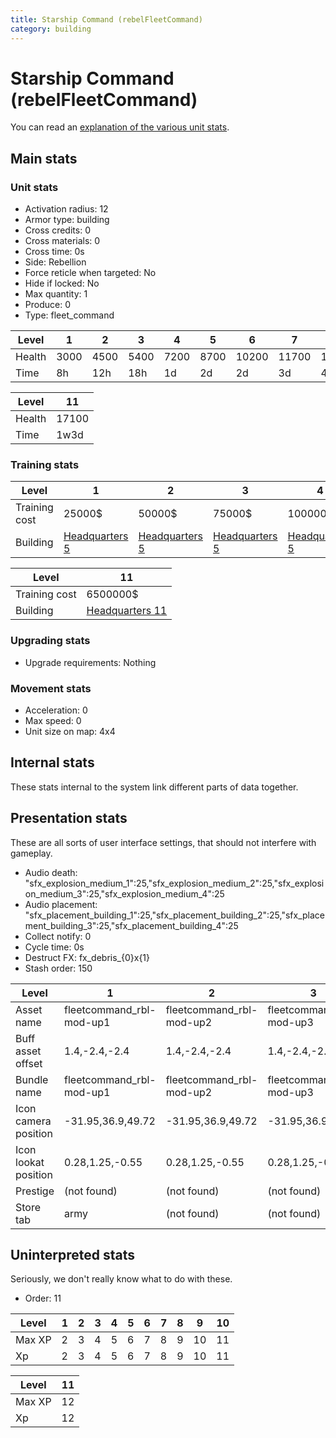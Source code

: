 ```yaml
---
title: Starship Command (rebelFleetCommand)
category: building
---
```


# Starship Command (rebelFleetCommand)

You can read an [explanation  of the various unit stats](unitexplained.md).

## Main stats

### Unit stats

  * Activation radius: 12
  * Armor type: building
  * Cross credits: 0
  * Cross materials: 0
  * Cross time: 0s
  * Side: Rebellion
  * Force reticle when targeted: No
  * Hide if locked: No
  * Max quantity: 1
  * Produce: 0
  * Type: fleet_command

|Level |1   |2   |3   |4   |5   |6    |7    |8    |9    |10   |
|------|----|----|----|----|----|-----|-----|-----|-----|-----|
|Health|3000|4500|5400|7200|8700|10200|11700|13200|14700|16200|
|Time  |8h  |12h |18h |1d  |2d  |2d   |3d   |4d   |1w   |1w5d |


|Level |11   |
|------|-----|
|Health|17100|
|Time  |1w3d |


### Training stats

|Level        |1                             |2                             |3                             |4                             |5                             |6                             |7                             |8                             |9                             |10                             |
|-------------|------------------------------|------------------------------|------------------------------|------------------------------|------------------------------|------------------------------|------------------------------|------------------------------|------------------------------|-------------------------------|
|Training cost|25000$                        |50000$                        |75000$                        |100000$                       |150000$                       |250000$                       |350000$                       |750000$                       |3000000$                      |5000000$                       |
|Building     |[Headquarters 5](rebelHQ.html)|[Headquarters 5](rebelHQ.html)|[Headquarters 5](rebelHQ.html)|[Headquarters 5](rebelHQ.html)|[Headquarters 5](rebelHQ.html)|[Headquarters 6](rebelHQ.html)|[Headquarters 7](rebelHQ.html)|[Headquarters 8](rebelHQ.html)|[Headquarters 9](rebelHQ.html)|[Headquarters 10](rebelHQ.html)|


|Level        |11                             |
|-------------|-------------------------------|
|Training cost|6500000$                       |
|Building     |[Headquarters 11](rebelHQ.html)|


### Upgrading stats

  * Upgrade requirements: Nothing

### Movement stats

  * Acceleration: 0
  * Max speed: 0
  * Unit size on map: 4x4

## Internal stats

These stats internal to the system link different parts of data together.


## Presentation stats

These are all sorts of user interface settings, that should not interfere with gameplay.

  * Audio death: "sfx_explosion_medium_1":25,"sfx_explosion_medium_2":25,"sfx_explosion_medium_3":25,"sfx_explosion_medium_4":25
  * Audio placement: "sfx_placement_building_1":25,"sfx_placement_building_2":25,"sfx_placement_building_3":25,"sfx_placement_building_4":25
  * Collect notify: 0
  * Cycle time: 0s
  * Destruct FX: fx_debris_{0}x{1}
  * Stash order: 150

|Level               |1                       |2                       |3                       |4                       |5                       |6                       |7-10                    |11                       |
|--------------------|------------------------|------------------------|------------------------|------------------------|------------------------|------------------------|------------------------|-------------------------|
|Asset name          |fleetcommand_rbl-mod-up1|fleetcommand_rbl-mod-up2|fleetcommand_rbl-mod-up3|fleetcommand_rbl-mod-up4|fleetcommand_rbl-mod-up5|fleetcommand_rbl-mod-up6|fleetcommand_rbl-mod-up7|fleetcommand_rbl-mod-up11|
|Buff asset offset   |1.4,-2.4,-2.4           |1.4,-2.4,-2.4           |1.4,-2.4,-2.4           |1.4,-2.4,-2.4           |0.8, -1.6, -4.6         |-1.4,-2.8,-4.6          |-1,-2.8,-4.6            |-1,-2.8,-4.6             |
|Bundle name         |fleetcommand_rbl-mod-up1|fleetcommand_rbl-mod-up2|fleetcommand_rbl-mod-up3|fleetcommand_rbl-mod-up4|fleetcommand_rbl-mod-up5|fleetcommand_rbl-mod-up6|fleetcommand_rbl-mod-up7|fleetcommand_rbl-mod-up11|
|Icon camera position|-31.95,36.9,49.72       |-31.95,36.9,49.72       |-31.95,36.9,49.72       |-31.95,36.9,49.72       |-31.95,36.9,49.72       |-31.95,36.9,49.72       |-33.84,39.5,53.57       |-33.84,39.5,53.57        |
|Icon lookat position|0.28,1.25,-0.55         |0.28,1.25,-0.55         |0.28,1.25,-0.55         |0.28,1.25,-0.55         |0.28,1.25,-0.55         |0.28,1.25,-0.55         |0.67,1.34,-0.31         |0.67,1.34,-0.31          |
|Prestige            |(not found)             |(not found)             |(not found)             |(not found)             |(not found)             |(not found)             |(not found)             |true                     |
|Store tab           |army                    |(not found)             |(not found)             |(not found)             |(not found)             |(not found)             |(not found)             |(not found)              |


## Uninterpreted stats

Seriously, we don't really know what to do with these.

  * Order: 11

|Level |1|2|3|4|5|6|7|8|9 |10|
|------|-|-|-|-|-|-|-|-|--|--|
|Max XP|2|3|4|5|6|7|8|9|10|11|
|Xp    |2|3|4|5|6|7|8|9|10|11|


|Level |11|
|------|--|
|Max XP|12|
|Xp    |12|


